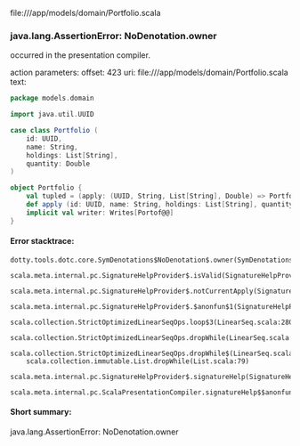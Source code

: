 file://<WORKSPACE>/app/models/domain/Portfolio.scala
### java.lang.AssertionError: NoDenotation.owner

occurred in the presentation compiler.

action parameters:
offset: 423
uri: file://<WORKSPACE>/app/models/domain/Portfolio.scala
text:
```scala
package models.domain

import java.util.UUID

case class Portfolio (
    id: UUID,
    name: String,
    holdings: List[String],
    quantity: Double
)

object Portfolio {
    val tupled = (apply: (UUID, String, List[String], Double) => Portfolio).tupled
    def apply (id: UUID, name: String, holdings: List[String], quantity: Double): Portfolio = apply(id, name, holdings, quantity)
    implicit val writer: Writes[Portof@@]
}
```



#### Error stacktrace:

```
dotty.tools.dotc.core.SymDenotations$NoDenotation$.owner(SymDenotations.scala:2582)
	scala.meta.internal.pc.SignatureHelpProvider$.isValid(SignatureHelpProvider.scala:83)
	scala.meta.internal.pc.SignatureHelpProvider$.notCurrentApply(SignatureHelpProvider.scala:94)
	scala.meta.internal.pc.SignatureHelpProvider$.$anonfun$1(SignatureHelpProvider.scala:48)
	scala.collection.StrictOptimizedLinearSeqOps.loop$3(LinearSeq.scala:280)
	scala.collection.StrictOptimizedLinearSeqOps.dropWhile(LinearSeq.scala:282)
	scala.collection.StrictOptimizedLinearSeqOps.dropWhile$(LinearSeq.scala:278)
	scala.collection.immutable.List.dropWhile(List.scala:79)
	scala.meta.internal.pc.SignatureHelpProvider$.signatureHelp(SignatureHelpProvider.scala:48)
	scala.meta.internal.pc.ScalaPresentationCompiler.signatureHelp$$anonfun$1(ScalaPresentationCompiler.scala:375)
```
#### Short summary: 

java.lang.AssertionError: NoDenotation.owner